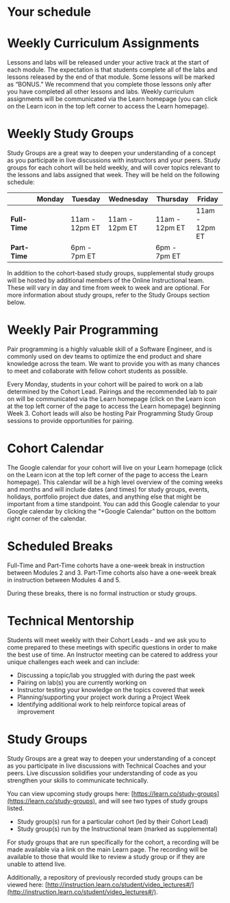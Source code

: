 # Your schedule

# Weekly Curriculum Assignments
Lessons and labs will be released under your active track at the start of each module. The expectation is that students complete all of the labs and lessons released by the end of that module. Some lessons will be marked as “BONUS.” We recommend that you complete those lessons only after you have completed all other lessons and labs. Weekly curriculum assignments will be communicated via the Learn homepage (you can click on the Learn icon in the top left corner to access the Learn homepage).

# Weekly Study Groups
Study Groups are a great way to deepen your understanding of a concept as you participate in live discussions with instructors and your peers. Study groups for each cohort will be held weekly, and will cover topics relevant to the lessons and labs assigned that week. They will be held on the following schedule: 

|          | Monday         | Tuesday | Wednesday | Thursday | Friday |
| ------------- |:-------------:| ----------- | ------------------- | ------------------- | ------------------- |
| **Full-Time** | | 11am - 12pm ET | 11am - 12pm ET | 11am - 12pm ET | 11am - 12pm ET |
| **Part-Time** | | 6pm - 7pm ET |  | 6pm - 7pm ET |  |

In addition to the cohort-based study groups, supplemental study groups will be hosted by additional members of the Online Instructional team. These will vary in day and time from week to week and are optional. For more information about study groups, refer to the Study Groups section below.

# Weekly Pair Programming
Pair programming is a highly valuable skill of a Software Engineer, and is commonly used on dev teams to optimize the end product and share knowledge across the team.  We want to provide you with as many chances to meet and collaborate with fellow cohort students as possible. 

Every Monday, students in your cohort will be paired to work on a lab determined by the Cohort Lead. Pairings and the recommended lab to pair on will be communicated via the Learn homepage (click on the Learn icon at the top left corner of the page to access the Learn homepage) beginning Week 3. Cohort leads will also be hosting Pair Programming Study Group sessions to provide opportunities for pairing.

# Cohort Calendar
The Google calendar for your cohort will live on your Learn homepage (click on the Learn icon at the top left corner of the page to access the Learn homepage). This calendar will be a high level overview of the coming weeks and months and will include dates (and times) for study groups, events, holidays, portfolio project due dates, and anything else that might be important from a time standpoint. You can add this Google calendar to your Google calendar by clicking the “+Google Calendar” button on the bottom right corner of the calendar.

# Scheduled Breaks
Full-Time and Part-Time cohorts have a one-week break in instruction between Modules 2 and 3. Part-Time cohorts also have a one-week break in instruction between Modules 4 and 5. 

During these breaks, there is no formal instruction or study groups.

# Technical Mentorship
Students will meet weekly with their Cohort Leads - and we ask you to come prepared to these meetings with specific questions in order to make the best use of time. An Instructor meeting can be catered to address your unique challenges each week and can include: 
* Discussing a topic/lab you struggled with during the past week
* Pairing on lab(s) you are currently working on
* Instructor testing your knowledge on the topics covered that week 
* Planning/supporting your project work during a Project Week
* Identifying additional work to help reinforce topical areas of improvement

# Study Groups
Study Groups are a great way to deepen your understanding of a concept as you participate in live discussions with Technical Coaches and your peers. Live discussion solidifies your understanding of code as you strengthen your skills to communicate technically. 

You can view upcoming study groups here: [https://learn.co/study-groups](https://learn.co/study-groups), and will see two types of study groups listed.

- Study group(s) run for a particular cohort (led by their Cohort Lead)
- Study group(s) run by the Instructional team (marked as supplemental)

For study groups that are run specifically for the cohort, a recording will be made available via a link on the main Learn page. The recording will be available to those that would like to review a study group or if they are unable to attend live.

Additionally, a repository of previously recorded study groups can be viewed here: [http://instruction.learn.co/student/video_lectures#/](http://instruction.learn.co/student/video_lectures#/).
